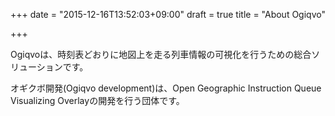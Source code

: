 +++
date = "2015-12-16T13:52:03+09:00"
draft = true
title = "About Ogiqvo"

+++

Ogiqvoは、時刻表どおりに地図上を走る列車情報の可視化を行うための総合ソリューションです。

オギクボ開発(Ogiqvo development)は、Open Geographic Instruction Queue Visualizing Overlayの開発を行う団体です。
